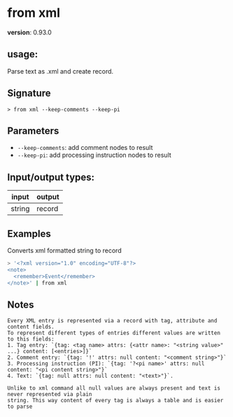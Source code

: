 # from xml

**version**: 0.93.0

## **usage**:

Parse text as .xml and create record.

## Signature

`> from xml --keep-comments --keep-pi`

## Parameters

- `--keep-comments`: add comment nodes to result
- `--keep-pi`: add processing instruction nodes to result

## Input/output types:

| input  | output |
| ------ | ------ |
| string | record |

## Examples

Converts xml formatted string to record

```bash
> '<?xml version="1.0" encoding="UTF-8"?>
<note>
  <remember>Event</remember>
</note>' | from xml
```

## Notes

```text
Every XML entry is represented via a record with tag, attribute and content fields.
To represent different types of entries different values are written to this fields:
1. Tag entry: `{tag: <tag name> attrs: {<attr name>: "<string value>" ...} content: [<entries>]}`
2. Comment entry: `{tag: '!' attrs: null content: "<comment string>"}`
3. Processing instruction (PI): `{tag: '?<pi name>' attrs: null content: "<pi content string>"}`
4. Text: `{tag: null attrs: null content: "<text>"}`.

Unlike to xml command all null values are always present and text is never represented via plain
string. This way content of every tag is always a table and is easier to parse
```
